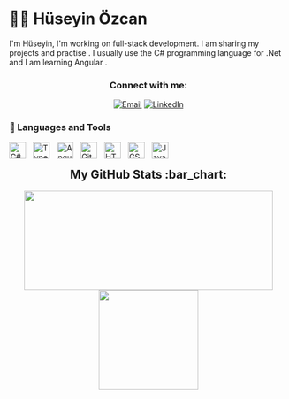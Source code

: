# 🏄‍♂️ Hüseyin Özcan

I'm Hüseyin, I'm working on full-stack development. I am sharing my projects and practise . I usually use the C# programming language for .Net and I am learning Angular .

<h3 align="center">Connect with me:</h3>

<p align="center">
<a href="mailto:hsynozcn009@gmail.com"><img alt="Email" src="https://img.shields.io/badge/Email-hsynozcn009@gmail.com-blue?style=flat&logo=gmail"></a>
<a href="https://www.linkedin.com/in/huseyinozcan09/" target="_blank"><img alt="LinkedIn" src="https://img.shields.io/badge/LinkedIn-@huseyinozcan09-blue?style=flat&logo=linkedin"></a>
</p>

### 🧰 Languages and Tools
<img align="left" alt="C#" width="30px" style="padding-right:10px;" src="https://cdn.jsdelivr.net/npm/@programming-languages-logos/csharp@0.0.0/csharp.svg"/>
<img align="left" alt="TypeScript" width="30px" style="padding-right:10px;" src="https://cdn.jsdelivr.net/gh/devicons/devicon/icons/typescript/typescript-plain.svg" />
<img align="left" alt="Angular" width="30px" style="padding-right:10px;" src="https://cdn.jsdelivr.net/gh/devicons/devicon/icons/angularjs/angularjs-plain.svg" />
<img align="left" alt="Git" width="30px" style="padding-right:10px;" src="https://cdn.jsdelivr.net/gh/devicons/devicon/icons/git/git-original.svg" />
<img align="left" alt="HTML" width="30px" style="padding-right:10px;" src="https://cdn.jsdelivr.net/gh/devicons/devicon/icons/html5/html5-plain.svg" />
<img align="left" alt="CSS" width="30px" style="padding-right:10px;" src="https://cdn.jsdelivr.net/gh/devicons/devicon/icons/css3/css3-plain.svg" />
<img align="left" alt="JavaScript" width="30px" style="padding-right:10px;" src="https://cdn.jsdelivr.net/gh/devicons/devicon/icons/javascript/javascript-plain.svg" />
<br />


<h2 align="center">My GitHub Stats :bar_chart:</h2>
<p align="center">
  <img src="https://github-readme-stats.vercel.app/api?username=huseyinozcan9&show_icons=true&theme=tokyonight" width="450" height="180">
  <img src="https://github-readme-stats.vercel.app/api/top-langs/?username=huseyinozcan9&layout=compact&theme=tokyonight" height="180">
</p>



